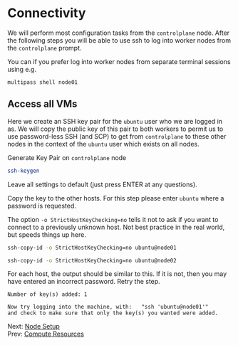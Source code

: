 # Connectivity

We will perform most configuration tasks from the `controlplane` node. After the following steps you will be able to use ssh to log into worker nodes from the `controlplane` prompt.

You can if you prefer log into worker nodes from separate terminal sessions using e.g.

```
multipass shell node01
```

## Access all VMs

Here we create an SSH key pair for the `ubuntu` user who we are logged in as. We will copy the public key of this pair to both workers to permit us to use password-less SSH (and SCP) to get from `controlplane` to these other nodes in the context of the `ubuntu` user which exists on all nodes.

Generate Key Pair on `controlplane` node

[//]: # (host:controlplane)

```bash
ssh-keygen
```

Leave all settings to default (just press ENTER at any questions).

Copy the key to the other hosts. For this step please enter `ubuntu` where a password is requested.

The option `-o StrictHostKeyChecking=no` tells it not to ask if you want to connect to a previously unknown host. Not best practice in the real world, but speeds things up here.

```bash
ssh-copy-id -o StrictHostKeyChecking=no ubuntu@node01
```

```bash
ssh-copy-id -o StrictHostKeyChecking=no ubuntu@node02
```

For each host, the output should be similar to this. If it is not, then you may have entered an incorrect password. Retry the step.

```
Number of key(s) added: 1

Now try logging into the machine, with:   "ssh 'ubuntu@node01'"
and check to make sure that only the key(s) you wanted were added.
```

Next: [Node Setup](../../generic/04-node-setup.md)<br>
Prev: [Compute Resources](02-compute-resources.md)
